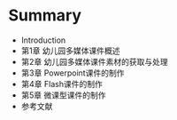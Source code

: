 # Summary

* Introduction
* 第1章  幼儿园多媒体课件概述
* 第2章  幼儿园多媒体课件素材的获取与处理
* 第3章  Powerpoint课件的制作
* 第4章  Flash课件的制作
* 第5章  微课型课件的制作
* 参考文献



